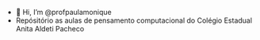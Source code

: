 - 👋 Hi, I’m @profpaulamonique
- Repósitório as aulas de pensamento computacional do Colégio Estadual Anita Aldeti Pacheco
